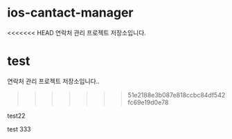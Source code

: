 # ios-cantact-manager

<<<<<<< HEAD
연락처 관리 프로젝트 저장소입니다. 

test
=======
연락처 관리 프로젝트 저장소입니다..
>>>>>>> 51e2188e3b087e818ccbc84df542fc69e19d0e78

test22

test 333 
